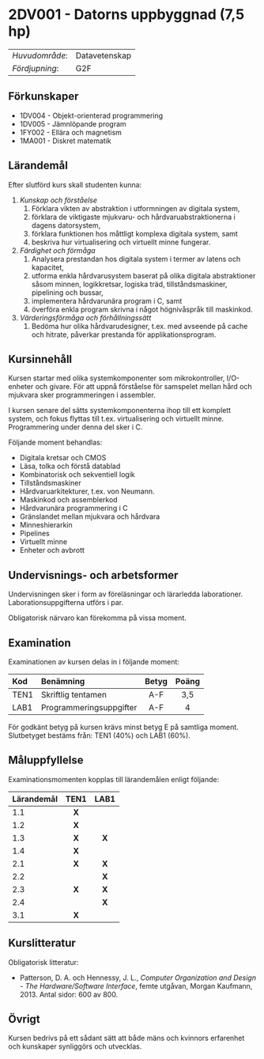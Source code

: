 # 2DV001 - Datorns uppbyggnad (7,5 hp)

|     |     |
| --- | --- | 
| *Huvudområde*: | Datavetenskap | 
| *Fördjupning*: | G2F | 

## Förkunskaper

- 1DV004 - Objekt-orienterad programmering
- 1DV005 - Jämnlöpande program
- 1FY002 - Ellära och magnetism
- 1MA001 - Diskret matematik

## Lärandemål

Efter slutförd kurs skall studenten kunna:

1. *Kunskap och förståelse*
    1. Förklara vikten av abstraktion i utformningen av digitala system,
    2. förklara de viktigaste mjukvaru- och hårdvaruabstraktionerna i dagens datorsystem,
    3. förklara funktionen hos måttligt komplexa digitala system, samt
    4. beskriva hur virtualisering och virtuellt minne fungerar.
2. *Färdighet och förmåga*
    1. Analysera prestandan hos digitala system i termer av latens och kapacitet,
    2. utforma enkla hårdvarusystem baserat på olika digitala abstraktioner såsom minnen, logikkretsar, logiska träd, tillståndsmaskiner, pipelining och bussar,
    3. implementera hårdvarunära program i C, samt
    4. överföra enkla program skrivna i något högnivåspråk till maskinkod.
3. *Värderingsförmåga och förhållningssätt*
    1. Bedöma hur olika hårdvarudesigner, t.ex. med avseende på cache och hitrate, påverkar prestanda för applikationsprogram.

## Kursinnehåll

Kursen startar med olika systemkomponenter som mikrokontroller, I/O-enheter och givare. För att uppnå förståelse för samspelet mellan hård och mjukvara sker programmeringen i assembler.

I kursen senare del sätts systemkomponenterna ihop till ett komplett system, och fokus flyttas till t.ex. virtualisering och virtuellt minne. Programmering under denna del sker i C.

Följande moment behandlas:

- Digitala kretsar och CMOS
- Läsa, tolka och förstå datablad
- Kombinatorisk och sekventiell logik
- Tillståndsmaskiner
- Hårdvaruarkitekturer, t.ex. von Neumann.
- Maskinkod och assemblerkod
- Hårdvarunära programmering i C
- Gränslandet mellan mjukvara och hårdvara
- Minneshierarkin
- Pipelines
- Virtuellt minne
- Enheter och avbrott

## Undervisnings- och arbetsformer

Undervisningen sker i form av föreläsningar och lärarledda laborationer. Laborationsuppgifterna utförs i par.

Obligatorisk närvaro kan förekomma på vissa moment.

## Examination

Examinationen av kursen delas in i följande moment:

| Kod  | Benämning             | Betyg | Poäng | 
| :--- | :-------------------- | :---: | :---: |
| TEN1 | Skriftlig tentamen       | A-F   | 3,5   |
| LAB1 | Programmeringsuppgifter  | A-F   | 4   |

För godkänt betyg på kursen krävs minst betyg E på samtliga moment. Slutbetyget bestäms från: TEN1 (40%) och LAB1 (60%).

## Måluppfyllelse

Examinationsmomenten kopplas till lärandemålen enligt följande:

| Lärandemål | TEN1  | LAB1  |
| :--------- | :---: | :---: |
| 1.1        | **X** |       |
| 1.2        | **X** |       |
| 1.3        | **X** | **X** |
| 1.4        | **X** |       |
| 2.1        | **X** | **X** |
| 2.2        |       | **X** |
| 2.3        | **X** | **X** |
| 2.4        |       | **X** |
| 3.1        | **X** |       |

## Kurslitteratur

Obligatorisk litteratur:

- Patterson, D. A. och Hennessy, J. L., *Computer Organization and Design - The Hardware/Software Interface*, femte utgåvan, Morgan Kaufmann, 2013. Antal sidor: 600 av 800.

## Övrigt

Kursen bedrivs på ett sådant sätt att både mäns och kvinnors erfarenhet och kunskaper synliggörs och utvecklas.